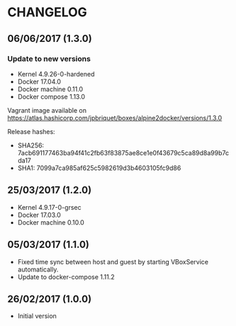 
# CHANGELOG

## 06/06/2017 (1.3.0)

### Update to new versions
* Kernel 4.9.26-0-hardened
* Docker 17.04.0
* Docker machine 0.11.0
* Docker compose 1.13.0

Vagrant image available on https://atlas.hashicorp.com/jpbriquet/boxes/alpine2docker/versions/1.3.0

Release hashes:
- SHA256: 7acb691177463ba94f41c2fb63f83875ae8ce1e0f43679c5ca89d8a99b7cda17
- SHA1: 7099a7ca985af625c5982619d3b4603105fc9d86

## 25/03/2017 (1.2.0)

* Kernel 4.9.17-0-grsec
* Docker 17.03.0
* Docker machine 0.10.0

## 05/03/2017 (1.1.0)

* Fixed time sync between host and guest by starting VBoxService automatically.
* Update to docker-compose 1.11.2

## 26/02/2017 (1.0.0)

* Initial version

